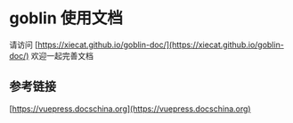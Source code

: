 # goblin 使用文档

请访问 [https://xiecat.github.io/goblin-doc/](https://xiecat.github.io/goblin-doc/)
欢迎一起完善文档

## 参考链接
[https://vuepress.docschina.org](https://vuepress.docschina.org)